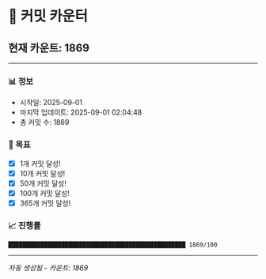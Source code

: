 # 🔢 커밋 카운터

## 현재 카운트: 1869

---

### 📊 정보
- 시작일: 2025-09-01
- 마지막 업데이트: 2025-09-01 02:04:48
- 총 커밋 수: 1869

### 🎯 목표
- [x] 1개 커밋 달성!
- [x] 10개 커밋 달성!
- [x] 50개 커밋 달성!
- [x] 100개 커밋 달성!
- [x] 365개 커밋 달성!

### 📈 진행률
```
██████████████████████████████████████████████████ 1869/100
```

---
*자동 생성됨 - 카운트: 1869*
